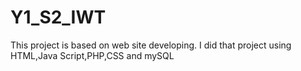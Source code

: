 # Y1_S2_IWT
This project is based on web site developing. I did that project using HTML,Java Script,PHP,CSS and mySQL
